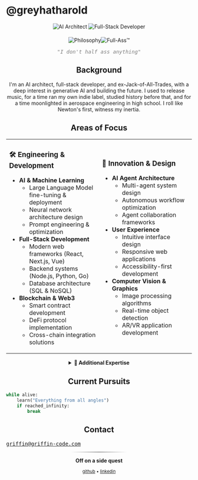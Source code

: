 # @greyhatharold

<div align="center">
  <img src="https://img.shields.io/badge/Role-AI%20Architect-1a1a1a" alt="AI Architect"/>
  <img src="https://img.shields.io/badge/Focus-Full%20Stack-2a2a2a" alt="Full-Stack Developer"/>
  
  <div style="margin: 20px 0">
    <img src="https://img.shields.io/badge/PHILOSOPHY-1a1a1a?style=for-the-badge&labelColor=2a2a2a&color=000000" alt="Philosophy"/><img src="https://img.shields.io/badge/%20%7C%20FULL--ASS%E2%84%A2-000000?style=for-the-badge" alt="Full-Ass™"/>
  </div>
  <div style="margin-top: -5px; margin-bottom: 15px">
    <em style="color: #808080; font-style: italic; font-family: monospace">"I don't half ass anything"</em>
  </div>
</div>

<div align="center">
  <h2>Background</h2>
  <p style="max-width: 800px; margin: 0 auto;">
    I'm an AI architect, full-stack developer, and ex-Jack-of-All-Trades, with a deep interest in generative AI and building the future. 
    I used to release music, for a time ran my own indie label, studied history before that, and for a time moonlighted in aerospace engineering in high school. I roll like Newton's first, witness my inertia.
  </p>
</div>

<div align="center">
  <h2>Areas of Focus</h2>
</div>

<table>
<tr>
<td width="50%">

### 🛠 Engineering & Development
- **AI & Machine Learning**
  - Large Language Model fine-tuning & deployment
  - Neural network architecture design
  - Prompt engineering & optimization
- **Full-Stack Development**
  - Modern web frameworks (React, Next.js, Vue)
  - Backend systems (Node.js, Python, Go)
  - Database architecture (SQL & NoSQL)
- **Blockchain & Web3**
  - Smart contract development
  - DeFi protocol implementation
  - Cross-chain integration solutions

</td>
<td width="50%">

### 🎨 Innovation & Design
- **AI Agent Architecture**
  - Multi-agent system design
  - Autonomous workflow optimization
  - Agent collaboration frameworks
- **User Experience**
  - Intuitive interface design
  - Responsive web applications
  - Accessibility-first development
- **Computer Vision & Graphics**
  - Image processing algorithms
  - Real-time object detection
  - AR/VR application development

</td>
</tr>
</table>

<div align="center">
  <details>
    <summary><strong>🌟 Additional Expertise</strong></summary>
    <br>
    <table>
    <tr>
    <td width="50%">
    
### 🔧 Technical Skills
- Cloud infrastructure (AWS, GCP)
- DevOps & CI/CD pipelines
- System architecture design
- Performance optimization
    
    </td>
    <td width="50%">
    
### 📊 Project Management
- Agile methodologies
- Technical team leadership
- Product strategy
- Risk assessment
    
    </td>
    </tr>
    </table>
  </details>
</div>

<div align="center">
  <h2>Current Pursuits</h2>
</div>

```python
while alive:
    learn("Everything from all angles")
    if reached_infinity:
        break
```

<div align="center">
  <h2>Contact</h2>
</div>

<kbd>[griffin@griffin-code.com](mailto:griffin@griffin-code.com)</kbd>
  
<div align="center">
<hr style="width:30%; border: none; height: 1px; background: linear-gradient(to right, transparent, #2a2a2a, transparent);">

**Off on a side quest**

<sub>
  <a href="https://github.com/greyhatharold">github</a> • 
  <a href="https://linkedin.com/in/greyhatharold">linkedin</a>
</sub>

</div>
